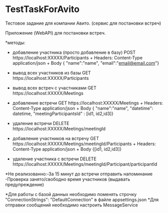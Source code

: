 # TestTaskForAvito
Тестовое задание для компании Авито. (сервис для постановки встреч)

Приложение (WebAPI) для постановки встреч.

*методы:
- добавление участника (просто добавление в базу) POST https://localhost:XXXXX/Participants + Headers: Content-Type application/json + Body { "name":"name", "email":"email@email.com"}
- вывод всех участников из базы GET https://localhost:XXXXX/Participants

- вывод всех встреч с участниками GET https://localhost:XXXXX/Meetings
- добавление встречи GET https://localhost:XXXXX/Meetings + Headers: Content-Type application/json + 
                                    Body { "name":"name", "datetime": datetime, "meetingParticipantsId" : [id1, id2,id3]}
- удаление встречи DELETE https://localhost:XXXXX/Meetings/meetingId
- добавление участников на встречу GET https://localhost:XXXXX/Meetings/meetingId/Participants + Headers: Content-Type application/json + 
                                    Body {[id1, id2,id3]}
- удаление участника с встречи DELETE https://localhost:XXXXX/Meetings/meetingId/Participant/participantId

*Не реализованно:-За 15 минут до встречи отправить напоминание
                 -Проверка занято/свободно время участников (выдавать предупреждение)

*Для работы с базой данных необходимо поменять строчку "ConnectionStrings": "DefaultConnection" в файле appsettings.json
*Для отправки сообщений необходимо настроить MessageService
